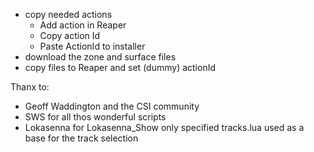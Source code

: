 * copy needed actions
  * Add action in Reaper
  * Copy action Id
  * Paste ActionId to installer
* download the zone and surface files
* copy files to Reaper and set (dummy) actionId



Thanx to:
* Geoff Waddington and the CSI community
* SWS for all thos wonderful scripts
* Lokasenna for Lokasenna_Show only specified tracks.lua used as a base for the track selection